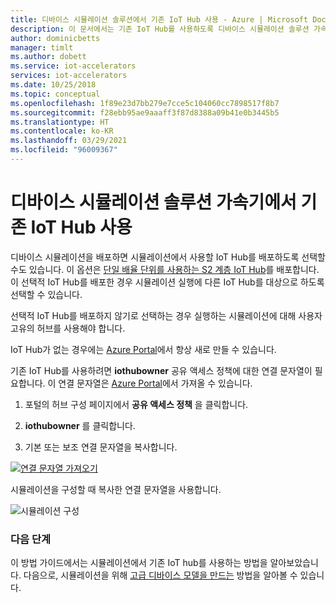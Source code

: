 ```yaml
---
title: 디바이스 시뮬레이션 솔루션에서 기존 IoT Hub 사용 - Azure | Microsoft Docs
description: 이 문서에서는 기존 IoT Hub를 사용하도록 디바이스 시뮬레이션 솔루션 가속기를 구성하는 방법을 설명합니다.
author: dominicbetts
manager: timlt
ms.author: dobett
ms.service: iot-accelerators
services: iot-accelerators
ms.date: 10/25/2018
ms.topic: conceptual
ms.openlocfilehash: 1f89e23d7bb279e7cce5c104060cc7898517f8b7
ms.sourcegitcommit: f28ebb95ae9aaaff3f87d8388a09b41e0b3445b5
ms.translationtype: HT
ms.contentlocale: ko-KR
ms.lasthandoff: 03/29/2021
ms.locfileid: "96009367"
---
```

# <a name="use-an-existing-iot-hub-with-the-device-simulation-solution-accelerator"></a>디바이스 시뮬레이션 솔루션 가속기에서 기존 IoT Hub 사용

디바이스 시뮬레이션을 배포하면 시뮬레이션에서 사용할 IoT Hub를 배포하도록 선택할 수도 있습니다. 이 옵션은 [단일 배율 단위를 사용하는 S2 계층 IoT Hub](../iot-hub/iot-hub-scaling.md)를 배포합니다. 이 선택적 IoT Hub를 배포한 경우 시뮬레이션 실행에 다른 IoT Hub를 대상으로 하도록 선택할 수 있습니다.

선택적 IoT Hub를 배포하지 않기로 선택하는 경우 실행하는 시뮬레이션에 대해 사용자 고유의 허브를 사용해야 합니다.

IoT Hub가 없는 경우에는 [Azure Portal](https://portal.azure.com)에서 항상 새로 만들 수 있습니다.

기존 IoT Hub를 사용하려면 **iothubowner** 공유 액세스 정책에 대한 연결 문자열이 필요합니다. 이 연결 문자열은 [Azure Portal](https://portal.azure.com)에서 가져올 수 있습니다.

1. 포털의 허브 구성 페이지에서 **공유 액세스 정책** 을 클릭합니다.

1. **iothubowner** 를 클릭합니다.

1. 기본 또는 보조 연결 문자열을 복사합니다.

[![연결 문자열 가져오기](./media/iot-accelerators-device-simulation-choose-hub/connectionstring-inline.png)](./media/iot-accelerators-device-simulation-choose-hub/connectionstring-expanded.png#lightbox)

시뮬레이션을 구성할 때 복사한 연결 문자열을 사용합니다.

![시뮬레이션 구성](./media/iot-accelerators-device-simulation-choose-hub/configuresimulation.png)

### <a name="next-steps"></a>다음 단계

이 방법 가이드에서는 시뮬레이션에서 기존 IoT hub를 사용하는 방법을 알아보았습니다. 다음으로, 시뮬레이션을 위해 [고급 디바이스 모델을 만드는](iot-accelerators-device-simulation-advanced-device.md) 방법을 알아볼 수 있습니다.
